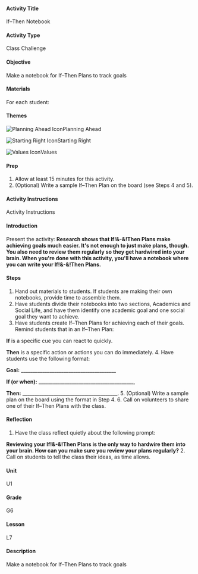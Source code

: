 #### Activity Title
If–Then Notebook
#### Activity Type
Class Challenge
#### Objective
Make a notebook for If–Then Plans to track goals
#### Materials
For each student:
#### Themes
![Planning Ahead Icon](http://v5cmservice.secondstep.org/MS3TP_IMAGES/SKILLS/SKILLS_SMALL_IMAGES/planning-ahead-sm.png)Planning Ahead
 
![Starting Right Icon](http://v5cmservice.secondstep.org/MS3TP_IMAGES/SKILLS/SKILLS_SMALL_IMAGES/starting-right-sm.png)Starting Right
 
![Values Icon](http://v5cmservice.secondstep.org/MS3TP_IMAGES/SKILLS/SKILLS_SMALL_IMAGES/values-sm.png)Values
 

#### Prep
1. Allow at least 15 minutes for this activity.
2. (Optional) Write a sample If–Then Plan on the board (see Steps 4 and 5).

#### Activity Instructions
Activity Instructions
#### Introduction
Present the activity: **Research shows that If!&amp;-&amp;!Then Plans make achieving goals much easier. It's not enough to just make plans, though. You also need to review them regularly so they get hardwired into your brain. When you're done with this activity, you'll have a notebook where you can write your If!&amp;-&amp;!Then Plans.**
#### Steps
1. Hand out materials to students. If students are making their own notebooks, provide time to assemble them.
2. Have students divide their notebooks into two sections, Academics and Social Life, and have them identify one academic goal and one social goal they want to achieve.
3. Have students create If–Then Plans for achieving each of their goals. Remind students that in an If–Then Plan:

**If** is a specific cue you can react to quickly.

**Then** is a specific action or actions you can do immediately.
4. Have students use the following format:

**Goal:** ________________________________________

**If (or when):** ________________________________________,

**Then:** ________________________________________.
5. (Optional) Write a sample plan on the board using the format in Step 4.
6. Call on volunteers to share one of their If–Then Plans with the class.

#### Reflection
1. Have the class reflect quietly about the following prompt:

**Reviewing your If!&amp;-&amp;!Then Plans is the only way to hardwire them into your brain. How can you make sure you review your plans regularly?**
2. Call on students to tell the class their ideas, as time allows.

#### Unit
U1
#### Grade
G6
#### Lesson
L7
#### Description
Make a notebook for If–Then Plans to track goals
